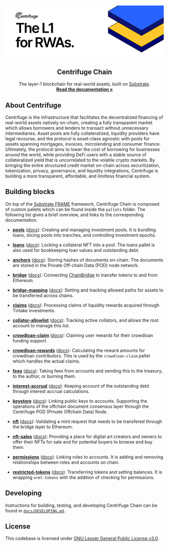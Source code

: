<p align="center">
  <a href="https://github.com/centrifuge/centrifuge-chain">
    <img alt="Centrifuge" src="/docs/images/banner.svg">
  </a>
  <h2 align="center">Centrifuge Chain</h2>

  <p align="center">
    The layer-1 blockchain for real-world assets, built on <a href="https://docs.substrate.io/">Substrate</a>.
    <br />
    <a href="https://docs.centrifuge.io/build/cent-chain/"><strong>Read the documentation »</strong></a>
  </p>
</p>

## About Centrifuge
Centrifuge is the infrastructure that facilitates the decentralized financing of real-world assets natively on-chain, creating a fully transparent market which allows borrowers and lenders to transact without unnecessary intermediaries. Asset pools are fully collateralized, liquidity providers have legal recourse, and the protocol is asset-class agnostic with pools for assets spanning mortgages, invoices, microlending and consumer finance. Ultimately, the protocol aims to lower the cost of borrowing for businesses around the world, while providing DeFi users with a stable source of collateralized yield that is uncorrelated to the volatile crypto markets. By bringing the entire structured credit market on-chain across securitization, tokenization, privacy, governance, and liquidity integrations, Centrifuge is building a more transparent, affordable, and limitless financial system.

## Building blocks
On top of the [Substrate FRAME](https://docs.substrate.io/reference/frame-pallets/) framework, Centrifuge Chain is composed of custom pallets which can be found inside the `pallets` folder. The following list gives a brief overview, and links to the corresponding documentation.

- [**pools**](https://github.com/centrifuge/centrifuge-chain/tree/main/pallets/pools) ([docs](https://reference.centrifuge.io/pallet_pools/index.html)): Creating and managing investment pools. It is bundling loans, slicing pools into tranches, and controlling investment epochs.

- [**loans**](https://github.com/centrifuge/centrifuge-chain/tree/main/pallets/loans) ([docs](https://reference.centrifuge.io/pallet_loans/index.html)): Locking a collateral NFT into a pool. The loans pallet is also used for bookkeeping loan values and outstanding debt.

- [**anchors**](https://github.com/centrifuge/centrifuge-chain/tree/main/pallets/anchors) ([docs](https://reference.centrifuge.io/pallet_anchors/index.html)): Storing hashes of documents on-chain. The documents are stored in the Private Off-chain Data (POD) node network.

- [**bridge**](https://github.com/centrifuge/centrifuge-chain/tree/main/pallets/bridge) ([docs](https://reference.centrifuge.io/pallet_bridge/index.html)): Connecting [ChainBridge](https://github.com/centrifuge/chainbridge-substrate) to transfer tokens to and from Ethereum.

- [**bridge-mapping**](https://github.com/centrifuge/centrifuge-chain/tree/main/pallets/bridge-mapping) ([docs](https://reference.centrifuge.io/pallet_bridge_mapping/index.html)): Setting and tracking allowed paths for assets to be transferred across chains.

- [**claims**](https://github.com/centrifuge/centrifuge-chain/tree/main/pallets/claims) ([docs](https://reference.centrifuge.io/pallet_claims/index.html)): Processing claims of liquidity rewards acquired through Tinlake investments.

- [**collator-allowlist**](https://github.com/centrifuge/centrifuge-chain/tree/main/pallets/collator-allowlist) ([docs](https://reference.centrifuge.io/pallet_collator_allowlist/index.html)): Tracking active collators, and allows the root account to manage this list.

- [**crowdloan-claim**](https://github.com/centrifuge/centrifuge-chain/tree/main/pallets/crowdloan-claim) ([docs](https://reference.centrifuge.io/pallet_crowdloan_claim/index.html)): Claiming user rewards for their crowdloan funding support.

- [**crowdloan-rewards**](https://github.com/centrifuge/centrifuge-chain/tree/main/pallets/crowdloan-reward) ([docs](https://reference.centrifuge.io/pallet_crowdloan_reward/index.html)): Calculating the reward amounts for crowdloan contributors. This is used by the `crowdloan-claim` pallet which handles the actual claims.

- [**fees**](https://github.com/centrifuge/centrifuge-chain/tree/main/pallets/fees) ([docs](https://reference.centrifuge.io/pallet_fees/index.html)): Taking fees from accounts and sending this to the treasury, to the author, or burning them.

- [**interest-accrual**](https://github.com/centrifuge/centrifuge-chain/tree/main/pallets/interest-accrual) ([docs](https://reference.centrifuge.io/pallet_interest_accrual/index.html)): Keeping account of the outstanding debt through interest accrual calculations.

- [**keystore**](https://github.com/centrifuge/centrifuge-chain/tree/main/pallets/keystore) ([docs](https://reference.centrifuge.io/pallet_keystore/index.html)): Linking public keys to accounts. Supporting the operations of the offchain document consensus layer through the Centrifuge POD (Private Offchain Data) Node.

- [**nft**](https://github.com/centrifuge/centrifuge-chain/tree/main/pallets/nft) ([docs](https://reference.centrifuge.io/pallet_nft/index.html)): Validating a mint request that needs to be transfered through the bridge layer to Ethereum.

- [**nft-sales**](https://github.com/centrifuge/centrifuge-chain/tree/main/pallets/nft-sales) ([docs](https://reference.centrifuge.io/pallet_nft_sales/index.html)): Providing a place for digital art creators and owners to offer their NFTs for sale and for potential buyers to browse and buy them.

- [**permissions**](https://github.com/centrifuge/centrifuge-chain/tree/main/pallets/permissions) ([docs](https://reference.centrifuge.io/pallet_permissions/index.html)): Linking roles to accounts. It is adding and removing relationships between roles and accounts on chain.

- [**restricted-tokens**](https://github.com/centrifuge/centrifuge-chain/tree/main/pallets/restricted-tokens) ([docs](https://reference.centrifuge.io/pallet_restricted_tokens/index.html)): Transferring tokens and setting balances. It is wrapping `orml-tokens` with the addition of checking for permissions.

## Developing
Instructions for building, testing, and developing Centrifuge Chain can be found in [`docs/DEVELOPING.md`](docs/DEVELOPING.md).

## License
This codebase is licensed under [GNU Lesser General Public License v3.0](https://github.com/centrifuge/centrifuge-chain/blob/main/LICENSE).
